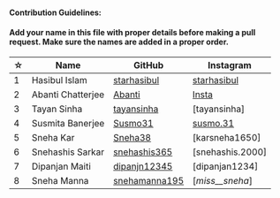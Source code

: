 #### Contribution Guidelines:

#### Add your name in this file with proper details before making a pull request. Make sure the names are added in a proper order.

| ☆ | Name | GitHub | Instagram |
| --- | --- | --- | --- |
| 1 | Hasibul Islam | [starhasibul](https://github.com/starhasibul) | [starhasibul](https://instagram.com/starhasibul) |
| 2 |Abanti Chatterjee | [Abanti](https://github.com/Abanti-2001) | [Insta](Instagram.com) |
| 3 | Tayan Sinha | [tayansinha](https://github.com/TayanSinha) | [tayansinha] |
|4 | Susmita Banerjee | [Susmo31](https://github.com/Susmo31) | [susmo.31](https://www.instagram.com/susmo.31/) |
|5| Sneha Kar | [Sneha38](https://github.com/Sneha38) | [karsneha1650]
| 6 | Snehashis Sarkar | [snehashis365](https://github.com/snehashis365) | [snehashis.2000]
| 7 | Dipanjan Maiti | [dipanjn12345](https://github.com/Dipanjan12345) | [dipanjan1234]
|8 | Sneha Manna | [snehamanna195](https://github.com/misssneha) |[_miss__sneha_] |
